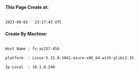 
   
#### This Page Create at:

```bash

2023-08-02 - 23:17:43 UTC

```

#### Create By Machine:

```bash

Host Name : fv-az257-456

platform  : Linux-5.15.0-1041-azure-x86_64-with-glibc2.35

Ip Local  : 10.1.0.240

```


